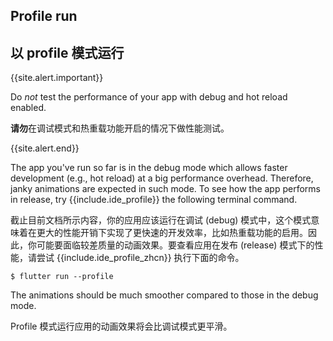 ## Profile run

## 以 profile 模式运行

{{site.alert.important}}

  Do _not_ test the performance of your app with debug and hot reload enabled.
  
  **请勿**在调试模式和热重载功能开启的情况下做性能测试。
  
{{site.alert.end}}

The app you've run so far is in the debug mode which allows faster development (e.g., hot reload) at a big performance overhead. Therefore, janky animations are expected in such mode. To see how the app performs in release, try {{include.ide_profile}} the following terminal command.

截止目前文档所示内容，你的应用应该运行在调试 (debug) 模式中，这个模式意味着在更大的性能开销下实现了更快速的开发效率，比如热重载功能的启用。因此，你可能要面临较差质量的动画效果。要查看应用在发布 (release) 模式下的性能，请尝试 {{include.ide_profile_zhcn}} 执行下面的命令。

```terminal
$ flutter run --profile
```

The animations should be much smoother compared to those in the debug mode.

Profile 模式运行应用的动画效果将会比调试模式更平滑。

